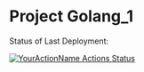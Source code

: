 # Project Golang_1

Status of Last Deployment:<br>

[![YourActionName Actions Status](https://github.com/morheus9/Golang_2/workflows/Main-build/badge.svg)](https://github.com/morheus9/Golang_1/actions)
